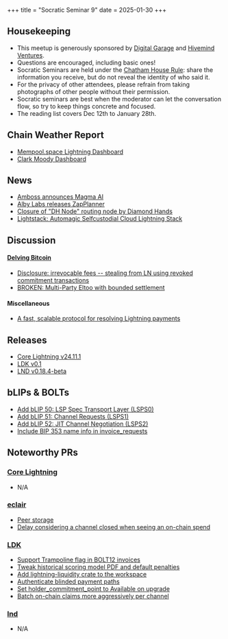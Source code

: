 +++
title = "Socratic Seminar 9"
date = 2025-01-30
+++

Housekeeping
------------

- This meetup is generously sponsored by [Digital Garage](https://dg717.com/) and [Hivemind Ventures](https://hivemind.vc).
- Questions are encouraged, including basic ones!
- Socratic Seminars are held under the [Chatham House Rule](https://www.chathamhouse.org/about-us/chatham-house-rule): share the information you receive, but do not reveal the identity of who said it.
- For the privacy of other attendees, please refrain from taking photographs of other people without their permission.
- Socratic seminars are best when the moderator can let the conversation flow, so try to keep things concrete and focused.
- The reading list covers Dec 12th to January 28th.


Chain Weather Report
--------------------

- [Mempool.space Lightning Dashboard](https://mempool.space/lightning)
- [Clark Moody Dashboard](https://bitcoin.clarkmoody.com/dashboard/)

News
----
- [Amboss announces Magma AI](https://amboss.tech/blog/magma-ai)
- [Alby Labs releases ZapPlanner](https://zapplanner.albylabs.com/)
- [Closure of "DH Node" routing node by Diamond Hands](https://diamondhandsen.substack.com/p/closure-of-the-dh-node-routing-node)
- [Lightstack: Automagic Selfcustodial Cloud Lightning Stack](https://github.com/massmux/lightstack)

Discussion
----------
#### [Delving Bitcoin](https://delvingbitcoin.org/)
- [Disclosure: irrevocable fees -- stealing from LN using revoked commitment transactions](https://delvingbitcoin.org/t/disclosure-irrevocable-fees-stealing-from-ln-using-revoked-commitment-transactions/1314)
- [BROKEN: Multi-Party Eltoo with bounded settlement](https://delvingbitcoin.org/t/broken-multi-party-eltoo-with-bounded-settlement/1364)

#### Miscellaneous
- [A fast, scalable protocol for resolving Lightning payments](https://github.com/JohnLaw2/ln-opr/blob/main/opr_v1.1.pdf)

Releases
--------
- [Core Lightning v24.11.1](https://github.com/ElementsProject/lightning/releases/tag/v24.11.1)
- [LDK v0.1](https://github.com/lightningdevkit/rust-lightning/releases/tag/v0.1)
- [LND v0.18.4-beta](https://github.com/lightningnetwork/lnd/releases/tag/v0.18.4-beta)

bLIPs & BOLTs
-------------
- [Add bLIP 50: LSP Spec Transport Layer (LSPS0)](https://github.com/lightning/blips/pull/52)
- [Add bLIP 51: Channel Requests (LSPS1)](https://github.com/lightning/blips/pull/53)
- [Add bLIP 52: JIT Channel Negotiation (LSPS2)](https://github.com/lightning/blips/pull/54)
- [Include BIP 353 name info in invoice_requests](https://github.com/lightning/bolts/pull/1180)

Noteworthy PRs
--------------

### [Core Lightning](https://github.com/ElementsProject/lightning)
- N/A

### [eclair](https://github.com/ACINQ/eclair/)
- [Peer storage](https://github.com/ACINQ/eclair/pull/2888)
- [Delay considering a channel closed when seeing an on-chain spend](https://github.com/ACINQ/eclair/pull/2936)

### [LDK](https://github.com/lightningdevkit/rust-lightning)
- [Support Trampoline flag in BOLT12 invoices](https://github.com/lightningdevkit/rust-lightning/pull/3446)
- [Tweak historical scoring model PDF and default penalties](https://github.com/lightningdevkit/rust-lightning/pull/3495)
- [Add lightning-liquidity crate to the workspace](https://github.com/lightningdevkit/rust-lightning/pull/3436)
- [Authenticate blinded payment paths](https://github.com/lightningdevkit/rust-lightning/pull/3435)
- [Set holder_commitment_point to Available on upgrade](https://github.com/lightningdevkit/rust-lightning/pull/3365)
- [Batch on-chain claims more aggressively per channel](https://github.com/lightningdevkit/rust-lightning/pull/3340)

### [lnd](https://github.com/lightningnetwork/lnd)
- N/A